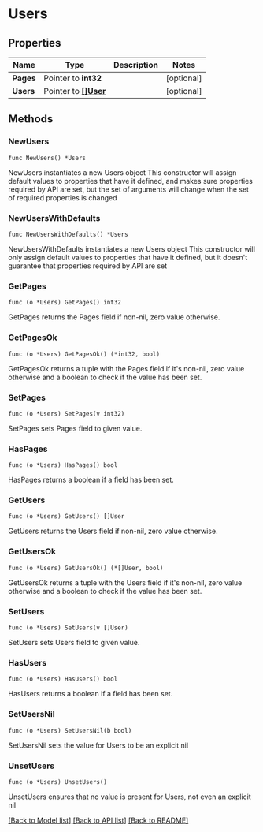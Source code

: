 # Users

## Properties

Name | Type | Description | Notes
------------ | ------------- | ------------- | -------------
**Pages** | Pointer to **int32** |  | [optional] 
**Users** | Pointer to [**[]User**](User.md) |  | [optional] 

## Methods

### NewUsers

`func NewUsers() *Users`

NewUsers instantiates a new Users object
This constructor will assign default values to properties that have it defined,
and makes sure properties required by API are set, but the set of arguments
will change when the set of required properties is changed

### NewUsersWithDefaults

`func NewUsersWithDefaults() *Users`

NewUsersWithDefaults instantiates a new Users object
This constructor will only assign default values to properties that have it defined,
but it doesn't guarantee that properties required by API are set

### GetPages

`func (o *Users) GetPages() int32`

GetPages returns the Pages field if non-nil, zero value otherwise.

### GetPagesOk

`func (o *Users) GetPagesOk() (*int32, bool)`

GetPagesOk returns a tuple with the Pages field if it's non-nil, zero value otherwise
and a boolean to check if the value has been set.

### SetPages

`func (o *Users) SetPages(v int32)`

SetPages sets Pages field to given value.

### HasPages

`func (o *Users) HasPages() bool`

HasPages returns a boolean if a field has been set.

### GetUsers

`func (o *Users) GetUsers() []User`

GetUsers returns the Users field if non-nil, zero value otherwise.

### GetUsersOk

`func (o *Users) GetUsersOk() (*[]User, bool)`

GetUsersOk returns a tuple with the Users field if it's non-nil, zero value otherwise
and a boolean to check if the value has been set.

### SetUsers

`func (o *Users) SetUsers(v []User)`

SetUsers sets Users field to given value.

### HasUsers

`func (o *Users) HasUsers() bool`

HasUsers returns a boolean if a field has been set.

### SetUsersNil

`func (o *Users) SetUsersNil(b bool)`

 SetUsersNil sets the value for Users to be an explicit nil

### UnsetUsers
`func (o *Users) UnsetUsers()`

UnsetUsers ensures that no value is present for Users, not even an explicit nil

[[Back to Model list]](../README.md#documentation-for-models) [[Back to API list]](../README.md#documentation-for-api-endpoints) [[Back to README]](../README.md)


